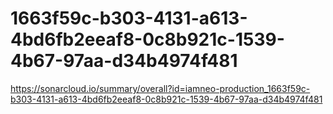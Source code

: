 # 1663f59c-b303-4131-a613-4bd6fb2eeaf8-0c8b921c-1539-4b67-97aa-d34b4974f481
https://sonarcloud.io/summary/overall?id=iamneo-production_1663f59c-b303-4131-a613-4bd6fb2eeaf8-0c8b921c-1539-4b67-97aa-d34b4974f481
